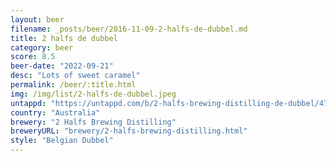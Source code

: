 ```yaml
---
layout: beer
filename: _posts/beer/2016-11-09-2-halfs-de-dubbel.md
title: 2 halfs de dubbel
category: beer
score: 8.5
beer-date: "2022-09-21"
desc: "Lots of sweet caramel"
permalink: /beer/:title.html
img: /img/list/2-halfs-de-dubbel.jpeg
untappd: "https://untappd.com/b/2-halfs-brewing-distilling-de-dubbel/4777814"
country: "Australia"
brewery: "2 Halfs Brewing Distilling"
breweryURL: "brewery/2-halfs-brewing-distilling.html"
style: "Belgian Dubbel"
---
```

